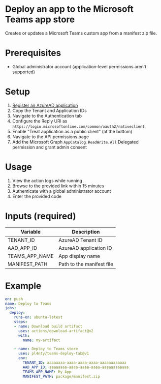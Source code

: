 # Deploy an app to the Microsoft Teams app store
Creates or updates a Microsoft Teams custom app from a manifest zip file.

# Prerequisites
* Global administrator account (application-level permissions aren't supported)

# Setup
1. [Register an AzureAD application](https://docs.microsoft.com/en-us/graph/auth-register-app-v2)
2. Copy the Tenant and Application IDs
3. Navigate to the Authentication tab
4. Configure the Reply URI as `https://login.microsoftonline.com/common/oauth2/nativeclient`
5. Enable "Treat application as a public client" (at the bottom)
6. Navigate to the API permissions page
7. Add the Microsoft Graph `AppCatalog.ReadWrite.All` Delegated permission and grant admin consent

# Usage
1. View the action logs while running
2. Browse to the provided link within 15 minutes
3. Authenticate with a global administrator account
4. Enter the provided code

# Inputs (required)
Variable | Description
-|-
TENANT_ID | AzureAD Tenant ID
AAD_APP_ID | AzureAD application ID
TEAMS_APP_NAME | App display name
MANIFEST_PATH | Path to the manifest file

# Example
```yml
on: push
name: Deploy to Teams
jobs:
  deploy:
    runs-on: ubuntu-latest
    steps:
    - name: Download build artifact
      uses: actions/download-artifact@v2
      with:
        name: my-artifact

    - name: Deploy to Teams store
      uses: pl4nty/teams-deploy-tab@v1
      env:
        TENANT_ID: aaaaaaaa-aaaa-aaaa-aaaa-aaaaaaaaaaaa
        AAD_APP_ID: aaaaaaaa-aaaa-aaaa-aaaa-aaaaaaaaaaaa
        TEAMS_APP_NAME: My App
        MANIFEST_PATH: package/manifest.zip
```
